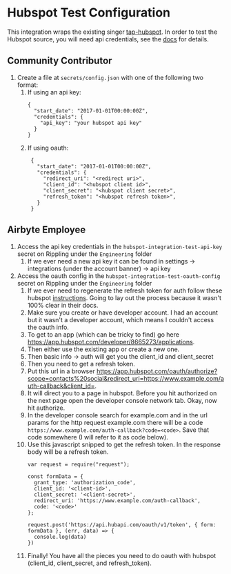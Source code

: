 # Hubspot Test Configuration

This integration wraps the existing singer [tap-hubspot](https://github.com/singer-io/tap-hubspot). In order to test the Hubspot source, you will need api credentials, see the [docs](https://docs.airbyte.io/integrations/sources/hubspot) for details.

## Community Contributor

1. Create a file at `secrets/config.json` with one of the following two format:
    1. If using an api key:
        ```
        {
          "start_date": "2017-01-01T00:00:00Z",
          "credentials": {
            "api_key": "your hubspot api key"
          }
        }
        ```
   1. If using oauth:
       ```
        {
          "start_date": "2017-01-01T00:00:00Z",
          "credentials": {
            "redirect_uri": "<redirect uri>",
            "client_id": "<hubspot client id>",
            "client_secret": "<hubspot client secret>",
            "refresh_token": "<hubspot refresh token>",
          }
        }
       ```

## Airbyte Employee

1. Access the api key credentials in the `hubspot-integration-test-api-key` secret on Rippling under the `Engineering` folder
    1. If we ever need a new api key it can be found in settings -> integrations (under the account banner) -> api key
1. Access the oauth config in the `hubspot-integration-test-oauth-config` secret on Rippling under the `Engineering` folder
    1. If we ever need to regenerate the refresh token for auth follow these hubspot [instructions](https://developers.hubspot.com/docs/api/oauth-quickstart-guide). Going to lay out the process because it wasn't 100% clear in their docs.
    1. Make sure you create or have developer account. I had an account but it wasn't a developer account, which means I couldn't access the oauth info.
    1. To get to an app (which can be tricky to find) go here https://app.hubspot.com/developer/8665273/applications.
    1. Then either use the existing app or create a new one.
    1. Then basic info -> auth will get you the client_id and client_secret
    1. Then you need to get a refresh token.
    1. Put this url in a browser https://app.hubspot.com/oauth/authorize?scope=contacts%20social&redirect_uri=https://www.example.com/auth-callback&client_id=<client-id>.
    1. It will direct you to a page in hubspot. Before you hit authorized on the next page open the developer console network tab. Okay, now hit authorize.
    1. In the developer console search for example.com and in the url params for the http request example.com there will be a code `https://www.example.com/auth-callback?code=<code>`. Save that code somewhere (I will refer to it as code below).
    1. Use this javascript snipped to get the refresh token. In the response body will be a refresh token.
       ```
       var request = require("request");
       
       const formData = {
         grant_type: 'authorization_code',
         client_id: '<client-id>',
         client_secret: '<client-secret>',
         redirect_uri: 'https://www.example.com/auth-callback',
         code: '<code>'
       };
       
       request.post('https://api.hubapi.com/oauth/v1/token', { form: formData }, (err, data) => {
         console.log(data)
       })
       ```
   1. Finally! You have all the pieces you need to do oauth with hubspot (client_id, client_secret, and refresh_token).

